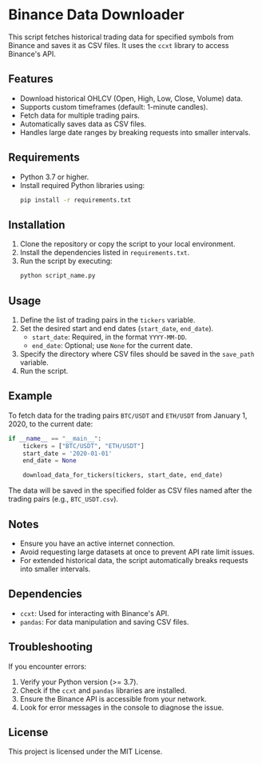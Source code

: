 # Binance Data Downloader

This script fetches historical trading data for specified symbols from Binance and saves it as CSV files. It uses the `ccxt` library to access Binance's API.

## Features
- Download historical OHLCV (Open, High, Low, Close, Volume) data.
- Supports custom timeframes (default: 1-minute candles).
- Fetch data for multiple trading pairs.
- Automatically saves data as CSV files.
- Handles large date ranges by breaking requests into smaller intervals.

## Requirements
- Python 3.7 or higher.
- Install required Python libraries using:
  ```bash
  pip install -r requirements.txt
  ```

## Installation
1. Clone the repository or copy the script to your local environment.
2. Install the dependencies listed in `requirements.txt`.
3. Run the script by executing:
   ```bash
   python script_name.py
   ```

## Usage
1. Define the list of trading pairs in the `tickers` variable.
2. Set the desired start and end dates (`start_date`, `end_date`).
   - `start_date`: Required, in the format `YYYY-MM-DD`.
   - `end_date`: Optional; use `None` for the current date.
3. Specify the directory where CSV files should be saved in the `save_path` variable.
4. Run the script.

## Example
To fetch data for the trading pairs `BTC/USDT` and `ETH/USDT` from January 1, 2020, to the current date:

```python
if __name__ == "__main__":
    tickers = ["BTC/USDT", "ETH/USDT"]
    start_date = '2020-01-01'
    end_date = None

    download_data_for_tickers(tickers, start_date, end_date)
```

The data will be saved in the specified folder as CSV files named after the trading pairs (e.g., `BTC_USDT.csv`).

## Notes
- Ensure you have an active internet connection.
- Avoid requesting large datasets at once to prevent API rate limit issues.
- For extended historical data, the script automatically breaks requests into smaller intervals.

## Dependencies
- `ccxt`: Used for interacting with Binance's API.
- `pandas`: For data manipulation and saving CSV files.

## Troubleshooting
If you encounter errors:
1. Verify your Python version (>= 3.7).
2. Check if the `ccxt` and `pandas` libraries are installed.
3. Ensure the Binance API is accessible from your network.
4. Look for error messages in the console to diagnose the issue.

## License
This project is licensed under the MIT License.
